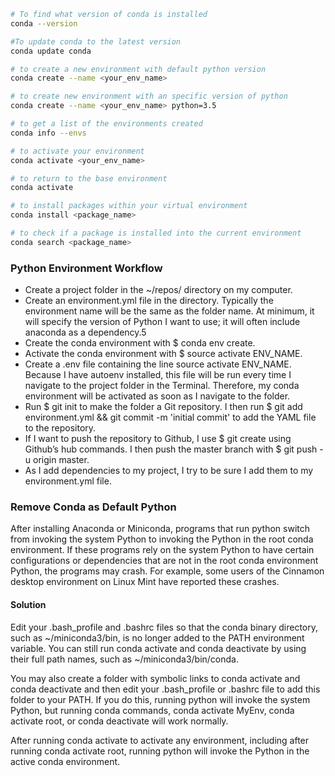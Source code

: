 ```` bash
# To find what version of conda is installed
conda --version

#To update conda to the latest version
conda update conda

# to create a new environment with default python version
conda create --name <your_env_name>

# to create new environment with an specific version of python
conda create --name <your_env_name> python=3.5

# to get a list of the environments created
conda info --envs

# to activate your environment
conda activate <your_env_name>

# to return to the base environment
conda activate

# to install packages within your virtual environment
conda install <package_name>

# to check if a package is installed into the current environment
conda search <package_name>

````



### Python Environment Workflow

- Create a project folder in the ~/repos/ directory on my computer.
- Create an environment.yml file in the directory. Typically the environment name will be the same as the folder name. At minimum, it will specify the version of Python I want to use; it will often include anaconda as a dependency.5
- Create the conda environment with $ conda env create.
- Activate the conda environment with $ source activate ENV_NAME.
- Create a .env file containing the line source activate ENV_NAME. Because I have autoenv installed, this file will be run every time I navigate to the project folder in the Terminal. Therefore, my conda environment will be activated as soon as I navigate to the folder.
- Run $ git init to make the folder a Git repository. I then run $ git add environment.yml && git commit -m 'initial commit' to add the YAML file to the repository.
- If I want to push the repository to Github, I use $ git create using Github’s hub commands. I then push the master branch with $ git push -u origin master.
- As I add dependencies to my project, I try to be sure I add them to my environment.yml file.

### Remove Conda as Default Python

After installing Anaconda or Miniconda, programs that run python switch from invoking the system Python to invoking the Python in the root conda environment. If these programs rely on the system Python to have certain configurations or dependencies that are not in the root conda environment Python, the programs may crash. For example, some users of the Cinnamon desktop environment on Linux Mint have reported these crashes.

#### Solution
Edit your .bash_profile and .bashrc files so that the conda binary directory, such as ~/miniconda3/bin, is no longer added to the PATH environment variable. You can still run conda activate and conda deactivate by using their full path names, such as ~/miniconda3/bin/conda.

You may also create a folder with symbolic links to conda activate and conda deactivate and then edit your .bash_profile or .bashrc file to add this folder to your PATH. If you do this, running python will invoke the system Python, but running conda commands, conda activate MyEnv, conda activate root, or conda deactivate will work normally.

After running conda activate to activate any environment, including after running conda activate root, running python will invoke the Python in the active conda environment.




